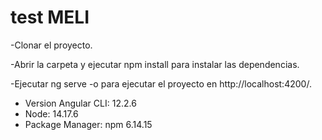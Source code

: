 # test MELI

-Clonar el proyecto.

-Abrir la carpeta y ejecutar npm install para instalar las dependencias.

-Ejecutar ng serve -o para ejecutar el proyecto en http://localhost:4200/.

- Version Angular CLI: 12.2.6
- Node: 14.17.6
- Package Manager: npm 6.14.15
